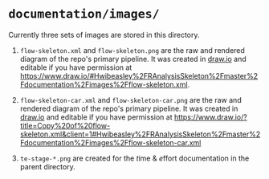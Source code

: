 `documentation/images/`
==========================

Currently three sets of images are stored in this directory.

1. `flow-skeleton.xml` and `flow-skeleton.png` are the raw and rendered diagram of the repo's primary pipeline.  It was created in [draw.io](https://www.draw.io/) and editable if you have permission at https://www.draw.io/#Hwibeasley%2FRAnalysisSkeleton%2Fmaster%2Fdocumentation%2Fimages%2Fflow-skeleton.xml.

1. `flow-skeleton-car.xml` and `flow-skeleton-car.png` are the raw and rendered diagram of the repo's primary pipeline.  It was created in [draw.io](https://www.draw.io/) and editable if you have permission at https://www.draw.io/?title=Copy%20of%20flow-skeleton.xml&client=1#Hwibeasley%2FRAnalysisSkeleton%2Fmaster%2Fdocumentation%2Fimages%2Fflow-skeleton-car.xml

1. `te-stage-*.png` are created for the *t*ime & *e*ffort documentation in the parent directory.
